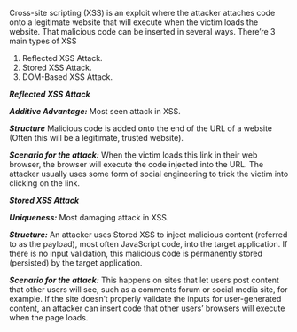 Cross-site scripting (XSS) is an exploit where the attacker attaches code onto a legitimate website that will execute when the victim loads the website. That malicious code can be inserted in several ways. There’re 3 main types of XSS
1. Reflected XSS Attack.
2. Stored XSS Attack.
3. DOM-Based XSS Attack.


***Reflected XSS Attack***

***Additive Advantage:*** Most seen attack in XSS.

***Structure*** Malicious code is added onto the end of the URL of a website (Often this will be a legitimate, trusted website).
 
***Scenario for the attack:*** When the victim loads this link in their web browser, the browser will execute the code injected into the URL. The attacker usually uses some form of social engineering to trick the victim into clicking on the link.



***Stored XSS Attack***

***Uniqueness:*** Most damaging attack in XSS.

***Structure:*** An attacker uses Stored XSS to inject malicious content (referred to as the payload), most often JavaScript code, into the target application. If there is no input validation, this malicious code is permanently stored (persisted) by the target application.
 
***Scenario for the attack:*** This happens on sites that let users post content that other users will see, such as a comments forum or social media site, for example. If the site doesn’t properly validate the inputs for user-generated content, an attacker can insert code that other users’ browsers will execute when the page loads. 

